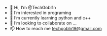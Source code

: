 - 👋 Hi, I’m @TechGobl1n
- 👀 I’m interested in programing 
- 🌱 I’m currently learning python and c++
- 💞️ I’m looking to collaborate on ...
- 📫 How to reach me techgobln19@gmail.com

<!---
TechGobl1n/TechGobl1n is a ✨ special ✨ repository because its `README.md` (this file) appears on your GitHub profile.
You can click the Preview link to take a look at your changes.
--->
